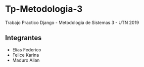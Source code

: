 # Tp-Metodologia-3
Trabajo Practico Django - Metodologia de Sistemas 3 - UTN 2019

## Integrantes

- Elias Federico
- Felice Karina
- Maduro Allan